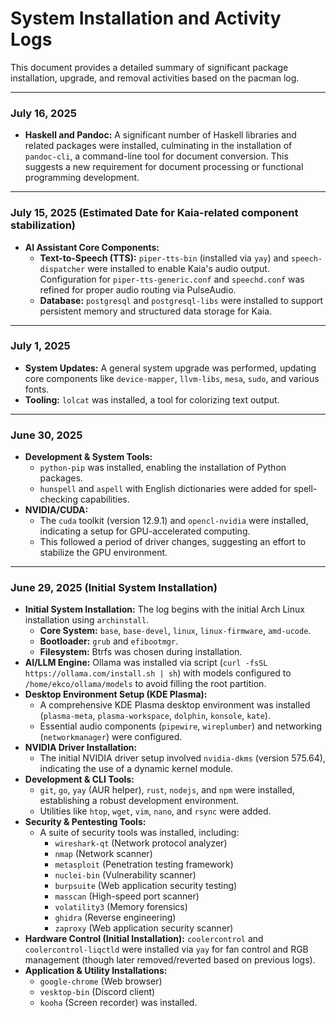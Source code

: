 # System Installation and Activity Logs

This document provides a detailed summary of significant package installation, upgrade, and removal activities based on the pacman log.

---

### July 16, 2025

* **Haskell and Pandoc:** A significant number of Haskell libraries and related packages were installed, culminating in the installation of `pandoc-cli`, a command-line tool for document conversion. This suggests a new requirement for document processing or functional programming development.

---

### July 15, 2025 (Estimated Date for Kaia-related component stabilization)

* **AI Assistant Core Components:**
    * **Text-to-Speech (TTS):** `piper-tts-bin` (installed via `yay`) and `speech-dispatcher` were installed to enable Kaia's audio output. Configuration for `piper-tts-generic.conf` and `speechd.conf` was refined for proper audio routing via PulseAudio.
    * **Database:** `postgresql` and `postgresql-libs` were installed to support persistent memory and structured data storage for Kaia.

---

### July 1, 2025

* **System Updates:** A general system upgrade was performed, updating core components like `device-mapper`, `llvm-libs`, `mesa`, `sudo`, and various fonts.
* **Tooling:** `lolcat` was installed, a tool for colorizing text output.

---

### June 30, 2025

* **Development & System Tools:**
    * `python-pip` was installed, enabling the installation of Python packages.
    * `hunspell` and `aspell` with English dictionaries were added for spell-checking capabilities.
* **NVIDIA/CUDA:**
    * The `cuda` toolkit (version 12.9.1) and `opencl-nvidia` were installed, indicating a setup for GPU-accelerated computing.
    * This followed a period of driver changes, suggesting an effort to stabilize the GPU environment.

---

### June 29, 2025 (Initial System Installation)

* **Initial System Installation:** The log begins with the initial Arch Linux installation using `archinstall`.
    * **Core System:** `base`, `base-devel`, `linux`, `linux-firmware`, `amd-ucode`.
    * **Bootloader:** `grub` and `efibootmgr`.
    * **Filesystem:** Btrfs was chosen during installation.
* **AI/LLM Engine:** Ollama was installed via script (`curl -fsSL https://ollama.com/install.sh | sh`) with models configured to `/home/ekco/ollama/models` to avoid filling the root partition.
* **Desktop Environment Setup (KDE Plasma):**
    * A comprehensive KDE Plasma desktop environment was installed (`plasma-meta`, `plasma-workspace`, `dolphin`, `konsole`, `kate`).
    * Essential audio components (`pipewire`, `wireplumber`) and networking (`networkmanager`) were configured.
* **NVIDIA Driver Installation:**
    * The initial NVIDIA driver setup involved `nvidia-dkms` (version 575.64), indicating the use of a dynamic kernel module.
* **Development & CLI Tools:**
    * `git`, `go`, `yay` (AUR helper), `rust`, `nodejs`, and `npm` were installed, establishing a robust development environment.
    * Utilities like `htop`, `wget`, `vim`, `nano`, and `rsync` were added.
* **Security & Pentesting Tools:**
    * A suite of security tools was installed, including:
        * `wireshark-qt` (Network protocol analyzer)
        * `nmap` (Network scanner)
        * `metasploit` (Penetration testing framework)
        * `nuclei-bin` (Vulnerability scanner)
        * `burpsuite` (Web application security testing)
        * `masscan` (High-speed port scanner)
        * `volatility3` (Memory forensics)
        * `ghidra` (Reverse engineering)
        * `zaproxy` (Web application security scanner)
* **Hardware Control (Initial Installation):** `coolercontrol` and `coolercontrol-liqctld` were installed via `yay` for fan control and RGB management (though later removed/reverted based on previous logs).
* **Application & Utility Installations:**
    * `google-chrome` (Web browser)
    * `vesktop-bin` (Discord client)
    * `kooha` (Screen recorder) was installed.
